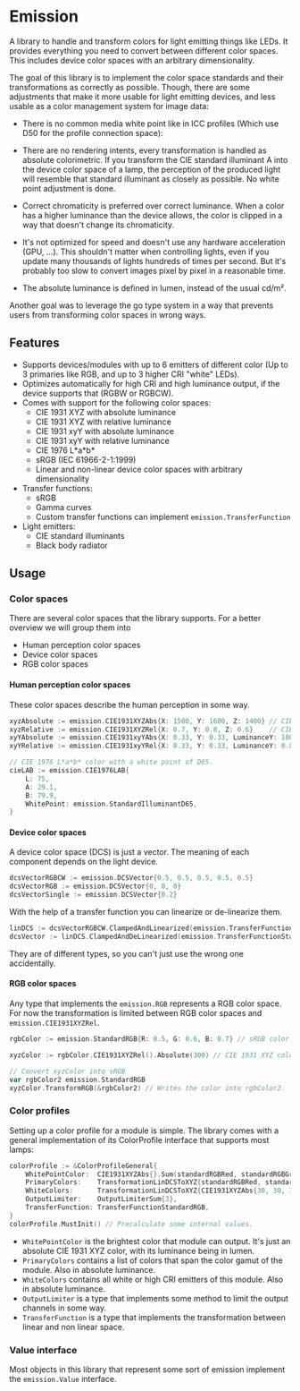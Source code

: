 # Emission

A library to handle and transform colors for light emitting things like LEDs.
It provides everything you need to convert between different color spaces.
This includes device color spaces with an arbitrary dimensionality.

The goal of this library is to implement the color space standards and their transformations as correctly as possible.
Though, there are some adjustments that make it more usable for light emitting devices, and less usable as a color management system for image data:

- There is no common media white point like in ICC profiles (Which use D50 for the profile connection space):

- There are no rendering intents, every transformation is handled as absolute colorimetric.
If you transform the CIE standard illuminant A into the device color space of a lamp, the perception of the produced light will resemble that standard illuminant as closely as possible.
No white point adjustment is done.

- Correct chromaticity is preferred over correct luminance.
When a color has a higher luminance than the device allows, the color is clipped in a way that doesn't change its chromaticity.

- It's not optimized for speed and doesn't use any hardware acceleration (GPU, ...).
This shouldn't matter when controlling lights, even if you update many thousands of lights hundreds of times per second.
But it's probably too slow to convert images pixel by pixel in a reasonable time.

- The absolute luminance is defined in lumen, instead of the usual cd/m².

Another goal was to leverage the go type system in a way that prevents users from transforming color spaces in wrong ways.

## Features

- Supports devices/modules with up to 6 emitters of different color (Up to 3 primaries like RGB, and up to 3 higher CRI "white" LEDs).
- Optimizes automatically for high CRI and high luminance output, if the device supports that (RGBW or RGBCW).
- Comes with support for the following color spaces:
  - CIE 1931 XYZ with absolute luminance
  - CIE 1931 XYZ with relative luminance
  - CIE 1931 xyY with absolute luminance
  - CIE 1931 xyY with relative luminance
  - CIE 1976 L\*a\*b\*
  - sRGB (IEC 61966-2-1:1999)
  - Linear and non-linear device color spaces with arbitrary dimensionality
- Transfer functions:
  - sRGB
  - Gamma curves
  - Custom transfer functions can implement `emission.TransferFunction`
- Light emitters:
  - CIE standard illuminants
  - Black body radiator

## Usage

### Color spaces

There are several color spaces that the library supports.
For a better overview we will group them into

- Human perception color spaces
- Device color spaces
- RGB color spaces

#### Human perception color spaces

These color spaces describe the human perception in some way.

``` go
xyzAbsolute := emission.CIE1931XYZAbs{X: 1500, Y: 1600, Z: 1400} // CIE 1931 XYZ color with an absolute luminance of 1600 lumen.
xyzRelative := emission.CIE1931XYZRel{X: 0.7, Y: 0.8, Z: 0.6}    // CIE 1931 XYZ color with a relative luminance of 0.8.
xyYAbsolute := emission.CIE1931xyYAbs{X: 0.33, Y: 0.33, LuminanceY: 1000} // CIE 1931 xyY color with an absolute luminance of 1000 lumen.
xyYRelative := emission.CIE1931xyYRel{X: 0.33, Y: 0.33, LuminanceY: 0.8}  // CIE 1931 xyY color with a relative luminance of 0.8.

// CIE 1976 L*a*b* color with a white point of D65.
cieLAB := emission.CIE1976LAB{
    L: 75,
    A: 29.1,
    B: 79.9,
    WhitePoint: emission.StandardIlluminantD65,
}
```

#### Device color spaces

A device color space (DCS) is just a vector.
The meaning of each component depends on the light device.

``` go
dcsVectorRGBCW := emission.DCSVector{0.5, 0.5, 0.5, 0.5, 0.5}
dcsVectorRGB := emission.DCSVector{0, 0, 0}
dcsVectorSingle := emission.DCSVector{0.2}
```

With the help of a transfer function you can linearize or de-linearize them.

``` go
linDCS := dcsVectorRGBCW.ClampedAndLinearized(emission.TransferFunctionStandardRGB)
dcsVector := linDCS.ClampedAndDeLinearized(emission.TransferFunctionStandardRGB)
```

They are of different types, so you can't just use the wrong one accidentally.

#### RGB color spaces

Any type that implements the `emission.RGB` represents a RGB color space.
For now the transformation is limited between RGB color spaces and `emission.CIE1931XYZRel`.

``` go
rgbColor := emission.StandardRGB{R: 0.5, G: 0.6, B: 0.7} // sRGB color.

xyzColor := rgbColor.CIE1931XYZRel().Absolute(300) // CIE 1931 XYZ color of that sRGB value with an absolute luminance of 300 lumen.

// Convert xyzColor into sRGB
var rgbColor2 emission.StandardRGB
xyzColor.TransformRGB(&rgbColor2) // Writes the color into rgbColor2.
```

### Color profiles

Setting up a color profile for a module is simple.
The library comes with a general implementation of its ColorProfile interface that supports most lamps:

``` go
colorProfile := &ColorProfileGeneral{
    WhitePointColor:  CIE1931XYZAbs{}.Sum(standardRGBRed, standardRGBGreen, standardRGBBlue),
    PrimaryColors:    TransformationLinDCSToXYZ{standardRGBRed, standardRGBGreen, standardRGBBlue},
    WhiteColors:      TransformationLinDCSToXYZ{CIE1931XYZAbs{30, 30, 30}},
    OutputLimiter:    OutputLimiterSum{3},
    TransferFunction: TransferFunctionStandardRGB,
}
colorProfile.MustInit() // Precalculate some internal values.
```

- `WhitePointColor` is the brightest color that module can output. It's just an absolute CIE 1931 XYZ color, with its luminance being in lumen.
- `PrimaryColors` contains a list of colors that span the color gamut of the module. Also in absolute luminance.
- `WhiteColors` contains all white or high CRI emitters of this module. Also in absolute luminance.
- `OutputLimiter` is a type that implements some method to limit the output channels in some way.
- `TransferFunction` is a type that implements the transformation between linear and non linear space.

### Value interface

Most objects in this library that represent some sort of emission implement the `emission.Value` interface.
